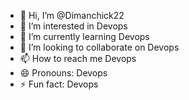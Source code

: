 - 👋 Hi, I’m @Dimanchick22
- 👀 I’m interested in Devops
- 🌱 I’m currently learning Devops
- 💞️ I’m looking to collaborate on Devops
- 📫 How to reach me Devops
- 😄 Pronouns: Devops
- ⚡ Fun fact: Devops

<!---
Dimanchick22/Dimanchick22 is a ✨ special ✨ repository because its `README.md` (this file) appears on your GitHub profile.
You can click the Preview link to take a look at your changes.
--->
